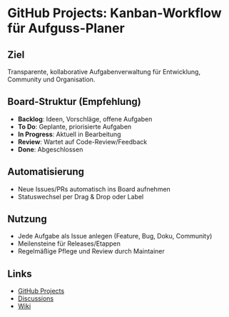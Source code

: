 # GitHub Projects: Kanban-Workflow für Aufguss-Planer

## Ziel
Transparente, kollaborative Aufgabenverwaltung für Entwicklung, Community und Organisation.

## Board-Struktur (Empfehlung)
- **Backlog**: Ideen, Vorschläge, offene Aufgaben
- **To Do**: Geplante, priorisierte Aufgaben
- **In Progress**: Aktuell in Bearbeitung
- **Review**: Wartet auf Code-Review/Feedback
- **Done**: Abgeschlossen

## Automatisierung
- Neue Issues/PRs automatisch ins Board aufnehmen
- Statuswechsel per Drag & Drop oder Label

## Nutzung
- Jede Aufgabe als Issue anlegen (Feature, Bug, Doku, Community)
- Meilensteine für Releases/Etappen
- Regelmäßige Pflege und Review durch Maintainer

## Links
- [GitHub Projects](https://github.com/Elpablo777/Aufguss-Planer/projects)
- [Discussions](https://github.com/Elpablo777/Aufguss-Planer/discussions)
- [Wiki](https://github.com/Elpablo777/Aufguss-Planer/wiki)

